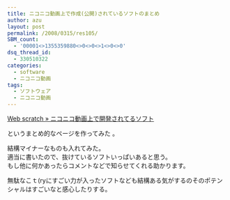 ```yaml
---
title: ニコニコ動画上で作成(公開)されているソフトのまとめ
author: azu
layout: post
permalink: /2008/0315/res105/
SBM_count:
  - '00001<>1355359880<>0<>0<>1<>0<>0'
dsq_thread_id:
  - 330510322
categories:
  - software
  - ニコニコ動画
tags:
  - ソフトウェア
  - ニコニコ動画
---
```

[Web scratch » ニコニコ動画上で開発されてるソフト][1]

というまとめ的なページを作ってみた 。

結構マイナーなものも入れてみた。  
適当に書いたので、抜けているソフトいっぱいあると思う。  
もし他に何かあったらコメントなどで知らせてくれる助かります。

無駄なこｔ(ryにすごい力が入ったソフトなども結構ある気がするのそのポテンシャルはすごいなと感心したりする。

 [1]: /?page_id=104